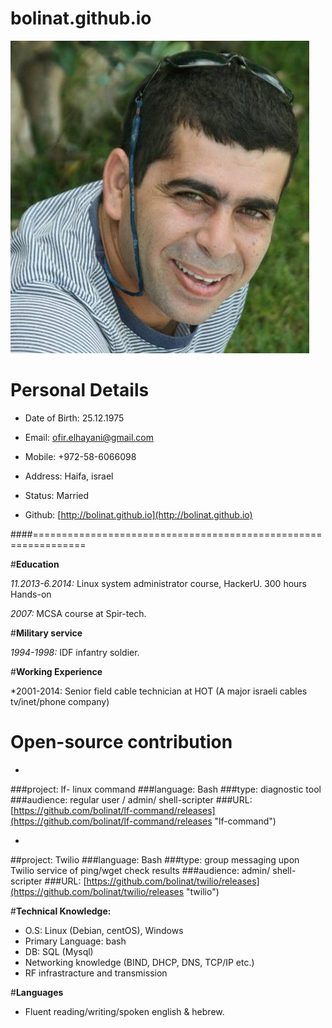 bolinat.github.io
=================
![my pic](/images/me.jpg "ofir elhayani")
# **Personal Details**

* Date of Birth: 25.12.1975                           

* Email: [ofir.elhayani@gmail.com](mailto:ofir.elhayani@gmail.com)

* Mobile: +972-58-6066098                             

* Address: Haifa, israel

* Status: Married                                    

* Github: [http://bolinat.github.io](http://bolinat.github.io)


####===============================================================

#**Education**

*11.2013-6.2014:* Linux system administrator course, HackerU. 300 hours Hands-on

*2007:* MCSA course at Spir-tech.

#**Military service**

*1994-1998:* IDF infantry soldier. 

#**Working Experience**

*2001-2014: Senior field cable technician at HOT (A major israeli cables tv/inet/phone company)
           
# Open-source contribution

* 
###project:      lf- linux command
###language:     Bash
###type:         diagnostic tool 
###audience:     regular user / admin/ shell-scripter
###URL: [https://github.com/bolinat/lf-command/releases](https://github.com/bolinat/lf-command/releases "lf-command")

* 
##project:       Twilio
###language:     Bash
###type:         group messaging upon Twilio service of ping/wget check results 
###audience:     admin/ shell-scripter
###URL: [https://github.com/bolinat/twilio/releases](https://github.com/bolinat/twilio/releases "twilio")

#**Technical Knowledge:**

* O.S: Linux (Debian, centOS), Windows
* Primary Language: bash
* DB: SQL (Mysql)
* Networking knowledge (BIND, DHCP, DNS, TCP/IP etc.)
* RF infrastracture and transmission

#**Languages**

* Fluent reading/writing/spoken english & hebrew.


